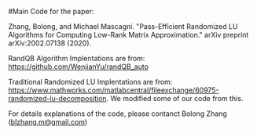 #Main Code for the paper: 

Zhang, Bolong, and Michael Mascagni. "Pass-Efficient Randomized LU Algorithms for Computing Low-Rank Matrix Approximation." arXiv preprint arXiv:2002.07138 (2020).


RandQB Algorithm Implentations are from: https://github.com/WenjianYu/randQB_auto

Traditional Randomized LU Implentations are from: https://www.mathworks.com/matlabcentral/fileexchange/60975-randomized-lu-decomposition. We modified some of our code from this. 

For details explanations of the code, please contanct Bolong Zhang (blzhang.m@gmail.com)
